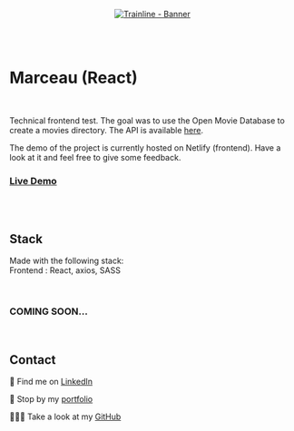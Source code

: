 <p align="center">
<a href="https://marceau-jolisdegats.netlify.app/ ">
  <img src="https://res.cloudinary.com/dqp905mfv/image/upload/v1603452120/portfolio/ReadMe/marceau_cdlfrb.jpg" alt ="Trainline - Banner"  />
  </a>
</p>
<br/>
<br/>
<h1>Marceau (React)</h1>
<br/>
<p> Technical frontend test. The goal was to use the Open Movie Database to create a movies directory. The API is available <a href="http://www.omdbapi.com/">here</a>.</p><p>
The demo of the project is currently hosted on Netlify (frontend). Have a look at it and feel free to give some feedback. </p>

<h3>
<a href="https://marceau-jolisdegats.netlify.app/">Live Demo</a>
</h3>
  <br/>
    <br/>
<h2>Stack</h2>

<p>Made with the following stack:<br/>
Frontend : React, axios, SASS</p>
 <br/>

</p><h3>COMING SOON...</h3>

<br/>
<h2>Contact</h2>
<p>💼 Find me on <a href="https://www.linkedin.com/in/julieszwarc/">LinkedIn</a></p>

<p>🦄 Stop by my <a href="https://julieszwarc.com">portfolio</a></p>

<p>👩🏼‍💻 Take a look at my <a href="https://github.com/jolisdegats">GitHub</a></p>
<br/>
<br/>
